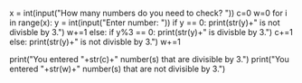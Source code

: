 x = int(input("How many numbers do you need to check? ")) 
c=0
w=0
for i in range(x):
    y = int(input("Enter number: "))
    if y == 0: 
        print(str(y)+" is not divisble by 3.")
        w+=1
    else:
        if y%3 == 0:
            print(str(y)+" is divisble by 3.") 
            c+=1
        else: 
            print(str(y)+" is not divisble by 3.") 
            w+=1   
    
print("You entered "+str(c)+" number(s) that are divisible by 3.")
print("You entered "+str(w)+" number(s) that are not divisible by 3.")
